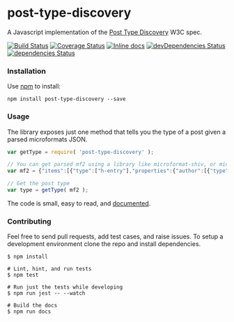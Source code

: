 # post-type-discovery

A Javascript implementation of the [Post Type Discovery](https://www.w3.org/TR/post-type-discovery/) W3C spec.

[![Build Status](https://travis-ci.org/twozeroone/post-type-discovery.svg?branch=master)](https://travis-ci.org/twozeroone/post-type-discovery) [![Coverage Status](https://coveralls.io/repos/github/twozeroone/post-type-discovery/badge.svg?branch=master)](https://coveralls.io/github/twozeroone/post-type-discovery?branch=master) [![Inline docs](http://inch-ci.org/github/twozeroone/post-type-discovery.svg?branch=master)](http://inch-ci.org/github/twozeroone/post-type-discovery) [![devDependencies Status](https://david-dm.org/twozeroone/post-type-discovery/dev-status.svg)](https://david-dm.org/twozeroone/post-type-discovery?type=dev) [![dependencies Status](https://david-dm.org/twozeroone/post-type-discovery/status.svg)](https://david-dm.org/twozeroone/post-type-discovery)

### Installation

Use [npm](https://www.npmjs.com/package/post-type-discovery) to install:

```
npm install post-type-discovery --save
```

### Usage

The library exposes just one method that tells you the type of a post given a parsed microformats JSON.

```js
var getType = require( 'post-type-discovery' );

// You can get parsed mf2 using a library like microformat-shiv, or microformat-node
var mf2 = {"items":[{"type":["h-entry"],"properties":{"author":[{"type":["h-card"],"properties":{"name":["Tantek \u00c7elik"],"photo":["http://tantek.com/logo.jpg"],"url":["http://tantek.com/"]},"value":"Tantek \u00c7elik"}],"name":["\ud83d\udcd5 started reading \u201cThe Eight Limbs of Yoga\u201d by Stuart Ray Sarbacker and Kevin Kimple. tantek.com/isbn/086547768X #yoga"],"category":["yoga"],"url":["http://tantek.com/2017/200/t1/started-eight-limbs-of-yoga"],"uid":["http://tantek.com/2017/200/t1/started-eight-limbs-of-yoga"],"syndication":["https://twitter.com/t/status/887903244676214784"],"published":["2017-07-19T22:08-0700"],"updated":["2017-07-19T22:08-0700"],"content":[{"html":"\ud83d\udcd5 started reading \u201cThe Eight Limbs of Yoga\u201d by Stuart Ray Sarbacker and Kevin Kimple. <a class=\"auto-link\" href=\"http://tantek.com/isbn/086547768X\">tantek.com/isbn/086547768X</a> #<span class=\"p-category auto-tag\">yoga</span>","value":"\ud83d\udcd5 started reading \u201cThe Eight Limbs of Yoga\u201d by Stuart Ray Sarbacker and Kevin Kimple. tantek.com/isbn/086547768X #yoga"}]}}]};

// Get the post type
var type = getType( mf2 );
```

The code is small, easy to read, and [documented](http://post-type-discovery.js.org/).

### Contributing


Feel free to send pull requests, add test cases, and raise issues. To setup a development environment clone the repo and install dependencies.

```
$ npm install

# Lint, hint, and run tests
$ npm test

# Run just the tests while developing
$ npm run jest -- --watch

# Build the docs
$ npm run docs
```

